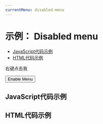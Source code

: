 ```yaml
---
currentMenu: disabled-menu 
---
```


# 示例： Disabled menu


<!-- START doctoc generated TOC please keep comment here to allow auto update -->
<!-- DON'T EDIT THIS SECTION, INSTEAD RE-RUN doctoc TO UPDATE -->


- [JavaScript代码示例](#example-code)
- [HTML代码示例](#example-html)

<!-- END doctoc generated TOC please keep comment here to allow auto update -->

<span class="context-menu-one btn btn-neutral context-menu-disabled">右键点击我</span>

<button type="button btn btn-neutral" id="toggle-disabled">Enable Menu</button>

## JavaScript代码示例

<script type="text/javascript" class="showcase">
$(function(){
    $.contextMenu({
        selector: '.context-menu-one', 
        callback: function(key, options) {
            var m = "clicked: " + key;
            window.console && console.log(m) || alert(m); 
        },
        items: {
            "edit": {name: "Edit", icon: "edit"},
            "cut": {name: "Cut", icon: "cut"},
            "copy": {name: "Copy", icon: "copy"},
            "paste": {name: "Paste", icon: "paste"},
            "delete": {name: "Delete", icon: "delete"},
            "sep1": "---------",
            "quit": {name: "Quit", icon: function($element, key, item){ return 'context-menu-icon context-menu-icon-quit'; }}
        }
    });
    
    $('#toggle-disabled').on('click', function(e) {
        e.preventDefault();
        var $this = $(this),
            $trigger = $('.context-menu-one');
        if ($trigger.hasClass('context-menu-disabled')) {
            $this.text("Disable Menu");
            $trigger.contextMenu(true);
        } else {
            $this.text("Enable Menu");
            $trigger.contextMenu(false);
        }
    });
});
</script>

## HTML代码示例
<div style="display:none;" class="showcase" data-showcase-import=".context-menu-one"></div>